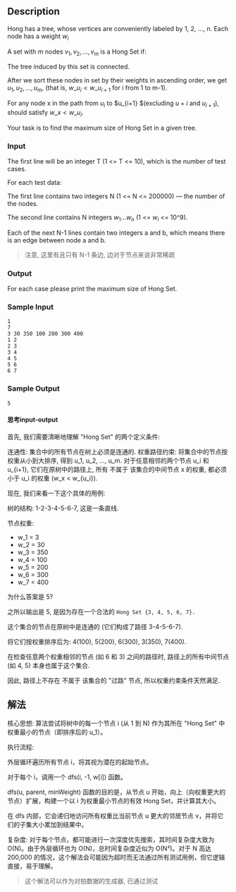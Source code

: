 ## Description

Hong has a tree, whose vertices are conveniently labeled by 1, 2, ..., n. Each node has a weight $w_{i}$

A set with m nodes $v_{1}, v_{2}, ..., v_{m}$ is a Hong Set if:

The tree induced by this set is connected.

After we sort these nodes in set by their weights in ascending order, we get $u_{1}, u_{2}, ..., u_{m}$, (that is, $w\_u_{i} < w\_u_{i+1}$ for i from 1 to m-1).

For any node x in the path from $u_{i}$ to $u_{i+1} $(excluding $u+{i}$ and $u_{i+1}$), should satisfy $w\_x < w\_u_{i}$.

Your task is to find the maximum size of Hong Set in a given tree.

### Input

The first line will be an integer T (1 <= T <= 10), which is the number of test cases.

For each test data:

The first line contains two integers N (1 <= N <= 200000) — the number of the nodes.

The second line contains N integers $w_{1}…w_{n}$ (1 <= $w_{i}$ <= 10^9).

Each of the next N-1 lines contain two integers a and b, which means there is an edge between node a and b.

> 注意, 这里有且只有 N-1 条边, 边对于节点来说非常稀疏

### Output

For each case please print the maximum size of Hong Set.

### Sample Input

```log
1
7
3 30 350 100 200 300 400
1 2
2 3
3 4
4 5
5 6
6 7
```

### Sample Output

```log
5
```

#### 思考input-output

首先, 我们需要清晰地理解 "Hong Set" 的两个定义条件:

连通性: 集合中的所有节点在树上必须是连通的.
权重路径约束: 将集合中的节点按权重从小到大排序, 得到 u_1, u_2, ..., u_m. 对于任意相邻的两个节点 u_i 和 u_{i+1}, 它们在原树中的路径上, 所有 不属于 该集合的中间节点 x 的权重, 都必须小于 u_i 的权重 (w_x < w_{u_i}).

现在, 我们来看一下这个具体的用例:

树的结构: 1-2-3-4-5-6-7, 这是一条直线.

节点权重:
+ w_1 = 3
+ w_2 = 30
+ w_3 = 350
+ w_4 = 100
+ w_5 = 200
+ w_6 = 300
+ w_7 = 400

为什么答案是 5?

之所以输出是 5, 是因为存在一个合法的 `Hong Set {3, 4, 5, 6, 7}.`

这个集合的节点在原树中是连通的 (它们构成了路径 3-4-5-6-7).

将它们按权重排序后为: 4(100), 5(200), 6(300), 3(350), 7(400).

在检查任意两个权重相邻的节点 (如 6 和 3) 之间的路径时, 路径上的所有中间节点 (如 4, 5) 本身也属于这个集合.

因此, 路径上不存在 不属于 该集合的 "过路" 节点, 所以权重约束条件天然满足.

## 解法

核心思想: 算法尝试将树中的每一个节点 i (从 1 到 N) 作为其所在 "Hong Set" 中权重最小的节点（即排序后的 <span>u_1</span>）。

执行流程:

外层循环遍历所有节点 i，将其视为潜在的起始节点。

对于每个 i，调用一个 dfs(i, -1, w[i]) 函数。

dfs(u, parent, minWeight) 函数的目的是，从节点 u 开始，向上（向权重更大的节点）扩展，构建一个以 i 为权重最小节点的有效 Hong Set，并计算其大小。

在 dfs 内部，它会递归地访问所有权重比当前节点 u 更大的邻居节点 v，并将它们的子集大小累加到结果中。

复杂度: 对于每个节点，都可能进行一次深度优先搜索，其时间复杂度大致为 O(N)。由于外层循环也为 O(N)，总时间复杂度近似为 O(N²)。对于 N 高达 200,000 的情况，这个解法会可能因为超时而无法通过所有测试用例，但它逻辑直接，易于理解。

> 这个解法可以作为对拍数据的生成器, 已通过测试

